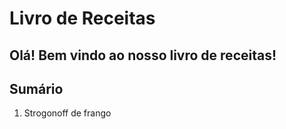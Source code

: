 # Livro de Receitas

## Olá! Bem vindo ao nosso livro de receitas!

## Sumário

1. Strogonoff de frango
